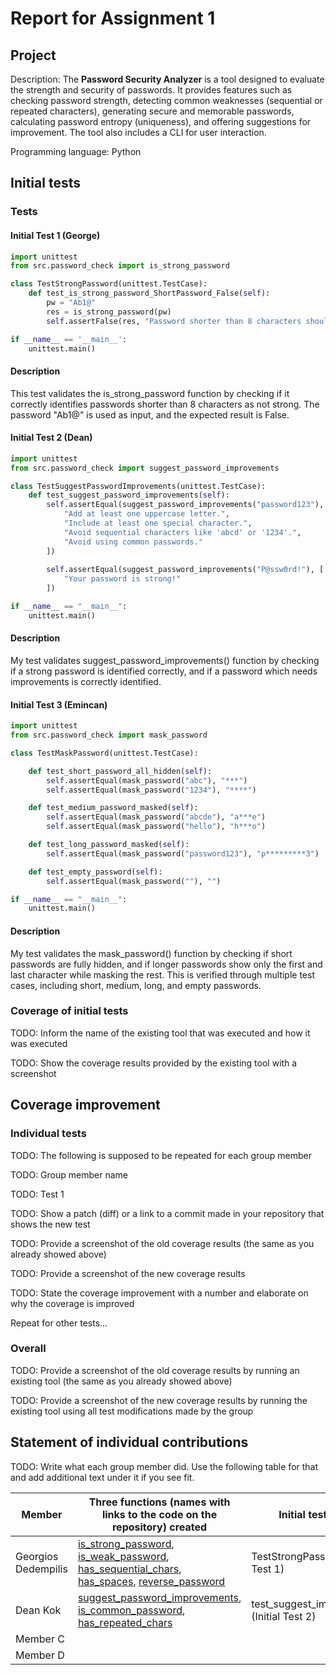 # Report for Assignment 1

## Project

Description: The **Password Security Analyzer** is a tool designed to evaluate the strength and security of passwords. It provides features such as checking password strength, detecting common weaknesses (sequential or repeated characters), generating secure and memorable passwords, calculating password entropy (uniqueness), and offering suggestions for improvement. The tool also includes a CLI for user interaction.

Programming language: Python

## Initial tests

### Tests
#### Initial Test 1 (George)

```python
import unittest
from src.password_check import is_strong_password

class TestStrongPassword(unittest.TestCase):
    def test_is_strong_password_ShortPassword_False(self):
        pw = "Ab1@"
        res = is_strong_password(pw)
        self.assertFalse(res, "Password shorter than 8 characters should not be strong.")

if __name__ == '__main__':
    unittest.main()
```

#### Description
This test validates the is_strong_password function by checking if it correctly identifies passwords shorter than 8 characters as not strong. The password "Ab1@" is used as input, and the expected result is False.

#### Initial Test 2 (Dean)
```python
import unittest
from src.password_check import suggest_password_improvements

class TestSuggestPasswordImprovements(unittest.TestCase):
    def test_suggest_password_improvements(self):
        self.assertEqual(suggest_password_improvements("password123"), [
            "Add at least one uppercase letter.",
            "Include at least one special character.",
            "Avoid sequential characters like 'abcd' or '1234'.",
            "Avoid using common passwords."
        ])
        
        self.assertEqual(suggest_password_improvements("P@ssw0rd!"), [
            "Your password is strong!"
        ])

if __name__ == "__main__":
    unittest.main()
```
#### Description
My test validates suggest_password_improvements() function by checking if a strong password is identified correctly, and if a password which needs improvements is correctly identified.

#### Initial Test 3 (Emincan)
```python
import unittest
from src.password_check import mask_password

class TestMaskPassword(unittest.TestCase):

    def test_short_password_all_hidden(self):
        self.assertEqual(mask_password("abc"), "***")
        self.assertEqual(mask_password("1234"), "****")

    def test_medium_password_masked(self):
        self.assertEqual(mask_password("abcde"), "a***e")
        self.assertEqual(mask_password("hello"), "h***o")

    def test_long_password_masked(self):
        self.assertEqual(mask_password("password123"), "p*********3")

    def test_empty_password(self):
        self.assertEqual(mask_password(""), "")

if __name__ == "__main__":
    unittest.main()
```
#### Description
My test validates the mask_password() function by checking if short passwords are fully hidden, and if longer passwords show only the first and last character while masking the rest. This is verified through multiple test cases, including short, medium, long, and empty passwords.

### Coverage of initial tests

TODO: Inform the name of the existing tool that was executed and how it was executed

TODO: Show the coverage results provided by the existing tool with a screenshot

## Coverage improvement

### Individual tests

TODO: The following is supposed to be repeated for each group member

TODO: Group member name

TODO: Test 1

TODO: Show a patch (diff) or a link to a commit made in your repository that shows the new test

TODO: Provide a screenshot of the old coverage results (the same as you already showed above)

TODO: Provide a screenshot of the new coverage results

TODO: State the coverage improvement with a number and elaborate on why the coverage is improved

Repeat for other tests...

### Overall

TODO: Provide a screenshot of the old coverage results by running an existing tool (the same as you already showed above)

TODO: Provide a screenshot of the new coverage results by running the existing tool using all test modifications made by the group

## Statement of individual contributions

TODO: Write what each group member did. Use the following table for that and add additional text under it if you see fit.

| Member | Three functions (names with links to the code on the repository) created | Initial test (name) | Other tests (names) |
| --- | --- | --- | --- |
| Georgios Dedempilis  | [is_strong_password](src/password_check.py#L6), [is_weak_password](src/password_check.py#L14), [has_sequential_chars](src/password_check.py#L18), [has_spaces](src/password_check.py#L77), [reverse_password](src/password_check.py#L81) | TestStrongPassword (Initial Test 1) |                     |
| Dean Kok | [suggest_password_improvements](src/password_check.py#L115), [is_common_password](src/password_check.py#30), [has_repeated_chars](src/password_check.py#111)| test_suggest_improvement.py (Initial Test 2) | |
| Member C | | | |
| Member D | | | |
